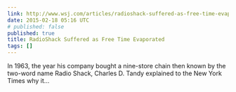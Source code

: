 ```yaml
---
link: http://www.wsj.com/articles/radioshack-suffered-as-free-time-evaporated-1423441817
date: 2015-02-18 05:16 UTC
# published: false
published: true
title: RadioShack Suffered as Free Time Evaporated
tags: []
---
```


In 1963, the year his company bought a nine-store chain then known by the two-word name Radio Shack, Charles D. Tandy explained to the New York Times why it…
